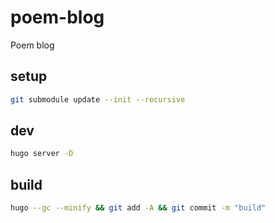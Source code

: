 # poem-blog
Poem blog

## setup

```bash
git submodule update --init --recursive
```

## dev

```bash
hugo server -D
```

## build

```bash
hugo --gc --minify && git add -A && git commit -m "build"
```

